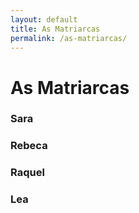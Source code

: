 ```yaml
---
layout: default
title: As Matriarcas
permalink: /as-matriarcas/
---
```


# As Matriarcas 

### Sara

### Rebeca

### Raquel

### Lea

